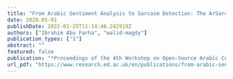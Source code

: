 ```yaml
---
title: "From Arabic Sentiment Analysis to Sarcasm Detection: The ArSarcasm Dataset"
date: 2020-05-01
publishDate: 2022-01-25T11:14:46.242919Z
authors: ["Ibrahim Abu Farha", "walid-magdy"]
publication_types: ["1"]
abstract: ""
featured: false
publication: "*Proceedings of the 4th Workshop on Open-Source Arabic Corpora and Processing Tools*"
url_pdf: "https://www.research.ed.ac.uk/en/publications/from-arabic-sentiment-analysis-to-sarcasm-detection-the-arsarcasm"
---
```


